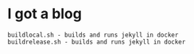 # I got a blog

```
buildlocal.sh - builds and runs jekyll in docker
buildrelease.sh - builds and runs jekyll in docker 
```
